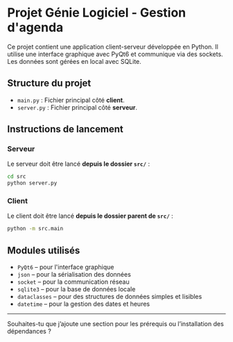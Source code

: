 # Projet Génie Logiciel - Gestion d'agenda

Ce projet contient une application client-serveur développée en Python.
Il utilise une interface graphique avec PyQt6 et communique via des sockets. Les données sont gérées en local avec SQLite.

## Structure du projet

* `main.py` : Fichier principal côté **client**.
* `server.py` : Fichier principal côté **serveur**.

## Instructions de lancement

### Serveur

Le serveur doit être lancé **depuis le dossier `src/`** :

```bash
cd src
python server.py
```

### Client

Le client doit être lancé **depuis le dossier parent de `src/`** :

```bash
python -m src.main
```

## Modules utilisés

* `PyQt6` – pour l'interface graphique
* `json` – pour la sérialisation des données
* `socket` – pour la communication réseau
* `sqlite3` – pour la base de données locale
* `dataclasses` – pour des structures de données simples et lisibles
* `datetime` – pour la gestion des dates et heures

---

Souhaites-tu que j’ajoute une section pour les prérequis ou l’installation des dépendances ?
